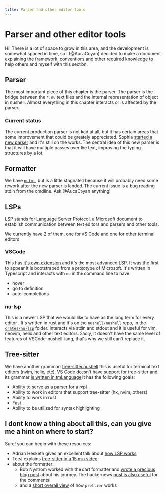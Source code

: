```yaml
---
title: Parser and other editor tools
---
```


# Parser and other editor tools

Hi! There is a lot of space to grow in this area, and the development is
somewhat spaced in time, so I (@AucaCoyan) decided to make a document explaining
the framework, conventions and other required knowledge to help others and
myself with this section.

## Parser

The most important piece of this chapter is the parser. The parser is the bridge
between the `*.nu` text files and the internal representation of object in
nushell. Almost everything in this chapter interacts or is affected by the
parser.

### Current status

The current production parser is not bad at all, but it has certain areas that
some improvement that could be greately appreciated. Sophia [started a new parser](https://github.com/sophiajt/new-nu-parser/)
and it's still on the works. The central idea of this new parser is that it
will have multiple passes over the text, improving the typing structures by
a lot.

## Formatter

We have [`nufmt`](https://github.com/nushell/nufmt), but is a little stagnated
because it will probably need some rework after the new parser is landed. The
current issue is a bug reading stdin from the cmdline. Ask @AucaCoyan anything!

## LSPs

LSP stands for Language Server Protocol, a [Microsoft document](https://microsoft.github.io/language-server-protocol/)
to establish communication between text editors and parsers and other tools.

We currently have 2 of them, one for VS Code and one for other terminal editors

### VSCode

This has [it's own extension](https://github.com/nushell/vscode-nushell-lang/)
and it's the most advanced LSP. It was the first to appear it is bootstraped
from a prototype of Microsoft. It's written in Typescript and interacts with
`nu` in the command line to have:

- hover
- go to definition
- auto-completions

### nu-lsp

This is a newer LSP that we would like to have as the long term for every editor
. It's written in rust and it's on the `nushell/nushell` repo, in the
[`crates/nu-lsp`](https://github.com/nushell/nushell/tree/main/crates/nu-lsp)
folder. Interacts via stdin and stdout and it is useful for vim,
neovim, helix and other text editors. Sadly, it doesn't have the same level of
features of VSCode-nushell-lang, that's why we still can't replace it.

## Tree-sitter

We have another grammar: [tree-sitter nushell](https://github.com/nushell/tree-sitter-nu) this is useful for terminal text editors (nvim, helix, etc). VS Code doesn't have support for tree-sitter and its grammar [is written in tmLanguage](https://github.com/nushell/vscode-nushell-lang/blob/main/syntaxes/nushell.tmLanguage.json)
It has the following goals:

- Ability to serve as a parser for a repl
- Ability to work in editors that support tree-sitter (hx, nvim, others)
- Ability to work in rust
- Fast
- Ability to be utilized for syntax highlighting

## I dont know a thing about all this, can you give me a hint on where to start?

Sure! you can begin with these resources:

- Adrian Hesketh gives an excellent talk about [how LSP works](https://youtu.be/EkK8Jxjj95s?si=KT3YdfV5LebbTzXp)
- TeeJ explains [tree-sitter in a 15 min video](https://www.youtube.com/watch?v=09-9LltqWLY)
- about the formatter:
  - Bob Nystrom worked with the dart formatter and [wrote a precious blog post](https://journal.stuffwithstuff.com/2015/09/08/the-hardest-program-ive-ever-written/) about his journey. The hackernews
    [post is also useful](https://news.ycombinator.com/item?id=22706242) for the
    comments!
  - and a [short overall view](https://blog.vjeux.com/2017/javascript/anatomy-of-a-javascript-pretty-printer.html)
    of how `prettier` works
